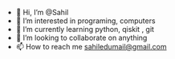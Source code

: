 - 👋 Hi, I’m @Sahil
- 👀 I’m interested in programing, computers 
- 🌱 I’m currently learning python, qiskit , git
- 💞️ I’m looking to collaborate on anything
- 📫 How to reach me sahiledumail@gmail.com

<!---
Sahiledu/Sahiledu is a ✨ special ✨ repository because its `README.md` (this file) appears on your GitHub profile.
You can click the Preview link to take a look at your changes.
--->
